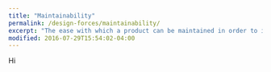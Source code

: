 ```yaml
---
title: "Maintainability"
permalink: /design-forces/maintainability/
excerpt: "The ease with which a product can be maintained in order to isolate and correct defects and cope with a changing environment."
modified: 2016-07-29T15:54:02-04:00
---
```


Hi
